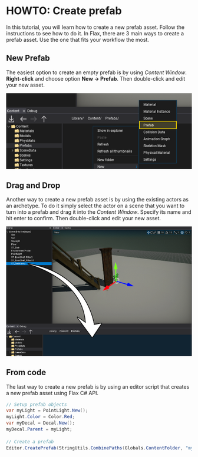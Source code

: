 # HOWTO: Create prefab

In this tutorial, you will learn how to create a new prefab asset. Follow the instructions to see how to do it. In Flax, there are 3 main ways to create a prefab asset. Use the one that fits your workflow the most.

## New Prefab

The easiest option to create an empty prefab is by using *Content Window*. **Right-click** and choose option **New -> Prefab**. Then double-click and edit your new asset.

![New Prefab Asset](media/new-prefab1.png)

## Drag and Drop

Another way to create a new prefab asset is by using the existing actors as an archetype. To do it simply select the actor on a scene that you want to turn into a prefab and drag it into the *Content Window*. Specify its name and hit enter to confirm. Then double-click and edit your new asset.

![New Prefab Asset](media/new-prefab2.png)

## From code

The last way to create a new prefab is by using an editor script that creates a new prefab asset using Flax C# API.

```cs
// Setup prefab objects
var myLight = PointLight.New();
myLight.Color = Color.Red;
var myDecal = Decal.New();
myDecal.Parent = myLight;

// Create a prefab
Editor.CreatePrefab(StringUtils.CombinePaths(Globals.ContentFolder, "myPrefab.prefab"), myLight, false);
```
